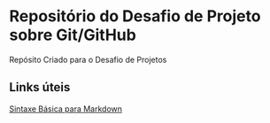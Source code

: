 # Repositório do Desafio de Projeto sobre Git/GitHub
Repósito Criado para o Desafio de Projetos

## Links úteis
[Sintaxe Básica para Markdown](https://www.markdownguide.org/basic-syntax/)
